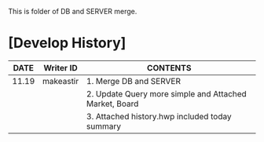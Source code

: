 This is folder of DB and SERVER merge.



[Develop History]
=================




| DATE  |   Writer ID |                                 CONTENTS                                          |
|-------|-------------|-----------------------------------------------------------------------------------|
| 11.19 |  makeastir  |      1. Merge DB and SERVER                                                       |
|       |             |      2. Update Query more simple and Attached Market, Board                       |
|       |             |      3. Attached history.hwp included today summary                               |
   
